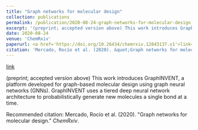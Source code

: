 ```yaml
---
title: "Graph networks for molecular design"
collection: publications
permalink: /publication/2020-08-24-graph-networks-for-molecular-design
excerpt: '(preprint; accepted version above) This work introduces GraphINVENT, a platform developed for graph-based molecular design using graph neural networks (GNNs). GraphINVENT uses a tiered deep neural network architecture to probabilistically generate new molecules a single bond at a time.'
date: 2020-08-24
venue: 'ChemRxiv'
paperurl: <a href='https://doi.org/10.26434/chemrxiv.12843137.v1'>link</a>
citation: 'Mercado, Rocío et al. (2020). &quot;Graph networks for molecular design.&quot; <i>ChemRxiv</i>. '
---
```


<a href='https://doi.org/10.26434/chemrxiv.12843137.v1'>link</a>

(preprint; accepted version above) This work introduces GraphINVENT, a platform developed for graph-based molecular design using graph neural networks (GNNs). GraphINVENT uses a tiered deep neural network architecture to probabilistically generate new molecules a single bond at a time.

Recommended citation: Mercado, Rocío et al. (2020). "Graph networks for molecular design." <i>ChemRxiv</i>. 